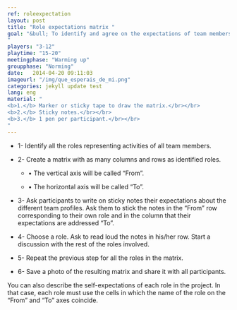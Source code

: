 ```yaml
---
ref: roleexpectation
layout: post
title: "Role expectations matrix "
goal: "&bull; To identify and agree on the expectations of team members on each of the defined roles.<br></br>
"
players: "3-12"
playtime: "15-20"
meetingphase: "Warming up"
groupphase: "Norming"
date:   2014-04-20 09:11:03
imageurl: "/img/que_esperais_de_mi.png"
categories: jekyll update test
lang: eng
material: "
<b>1.</b> Marker or sticky tape to draw the matrix.</br></br>
<b>2.</b> Sticky notes.</br></br>
<b>3.</b> 1 pen per participant.</br></br>
"
---
```

- 1- Identify all the roles representing activities of all team members.

- 2- Create a matrix with as many columns and rows as identified roles.

	- &bull; The vertical axis will be called “From”.

	- &bull; The horizontal axis will be called “To”.

- 3- Ask participants to write on sticky notes their expectations about the different team profiles. Ask them to stick the notes in the “From” row corresponding to their own role and in the column that their expectations are addressed “To”.

- 4- Choose a role. Ask to read loud the notes in his/her row. Start a discussion with the rest of the roles involved.

- 5- Repeat the previous step for all the roles in the matrix.

- 6- Save a photo of the resulting matrix and share it with all participants.

You can also describe the self-expectations of each role in the project. In that case, each role must use the cells in which the name of the role on the “From” and “To” axes coincide.
